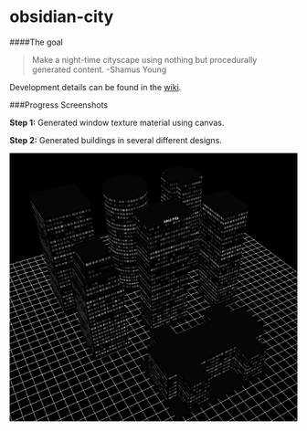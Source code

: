 obsidian-city
=============

####The goal
> Make a night-time cityscape using nothing but procedurally
generated content. -Shamus Young

Development details can be found in the [wiki](https://github.com/codenameyau/obsidian-city/wiki).

###Progress Screenshots

**Step 1:**
Generated window texture material using canvas.

**Step 2:**
Generated buildings in several different designs.

![Screenshot of Buildings](https://raw.githubusercontent.com/codenameyau/obsidian-city/master/screenshot/11-02-2014.jpg)

